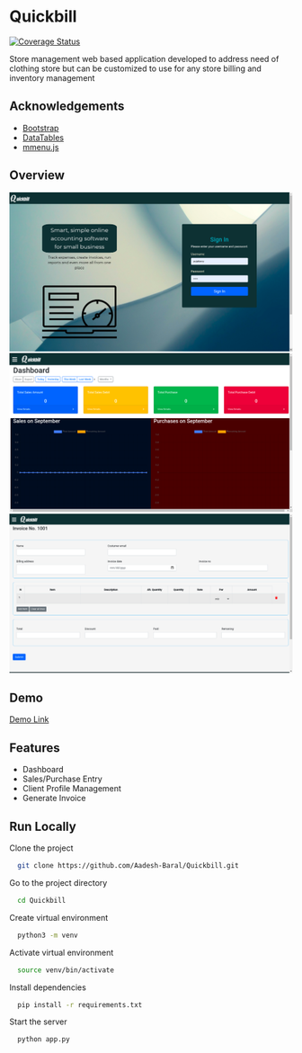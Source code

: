 
# Quickbill
[![Coverage Status](https://coveralls.io/repos/github/Aadesh-Baral/Quickbill/badge.svg?branch=master)](https://coveralls.io/github/Aadesh-Baral/Quickbill?branch=master)

Store management web based application developed to address need of clothing store but can be customized to use for any store billing and inventory management 


## Acknowledgements

 - [Bootstrap](https://getbootstrap.com/)
 - [DataTables](https://datatables.net/)
 - [mmenu.js](https://mmenujs.com/)

  
## Overview
![](./images/login.png)
![](./images/dashboard.png)
![](./images/sales_form.png)

## Demo
[Demo Link](https://fastinvoice.herokuapp.com/)

## Features

- Dashboard
- Sales/Purchase Entry
- Client Profile Management
- Generate Invoice

  
## Run Locally

Clone the project

```bash
  git clone https://github.com/Aadesh-Baral/Quickbill.git

```

Go to the project directory

```bash
  cd Quickbill
```
Create virtual environment
```bash
  python3 -m venv
```
Activate virtual environment
```bash
  source venv/bin/activate
```
Install dependencies

```bash
  pip install -r requirements.txt
```

Start the server

```bash
  python app.py
```

    
